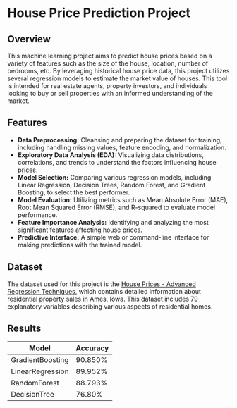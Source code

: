 # House Price Prediction Project
## Overview
This machine learning project aims to predict house prices based on a variety of features such as the size of the house, location, number of bedrooms, etc. By leveraging historical house price data, this project utilizes several regression models to estimate the market value of houses. This tool is intended for real estate agents, property investors, and individuals looking to buy or sell properties with an informed understanding of the market.

## Features
- **Data Preprocessing:** Cleansing and preparing the dataset for training, including handling missing values, feature encoding, and normalization.
- **Exploratory Data Analysis (EDA):** Visualizing data distributions, correlations, and trends to understand the factors influencing house prices.
- **Model Selection:** Comparing various regression models, including Linear Regression, Decision Trees, Random Forest, and Gradient Boosting, to select the best performer.
- **Model Evaluation:** Utilizing metrics such as Mean Absolute Error (MAE), Root Mean Squared Error (RMSE), and R-squared to evaluate model performance.
- **Feature Importance Analysis:** Identifying and analyzing the most significant features affecting house prices.
- **Predictive Interface:** A simple web or command-line interface for making predictions with the trained model.

## Dataset
The dataset used for this project is the [House Prices - Advanced Regression Techniques](https://www.kaggle.com/competitions/house-prices-advanced-regression-techniques), which contains detailed information about residential property sales in Ames, Iowa. This dataset includes 79 explanatory variables describing various aspects of residential homes.

## Results
| Model | Accuracy | 
|----------|----------|
|GradientBoosting  |  90.850%|
|LinearRegression  |  89.952%|
|RandomForest      | 88.793%|
|DecisionTree      | 76.80%|
